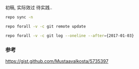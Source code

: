 初稿, 实际效过 待实践..

``` bash
repo sync -n
```

``` bash
repo forall -v -c git remote update
```

``` bash
repo forall -v -c git log --oneline --after={2017-01-03}
```

### 参考
https://gist.github.com/Mustaavalkosta/5735397
